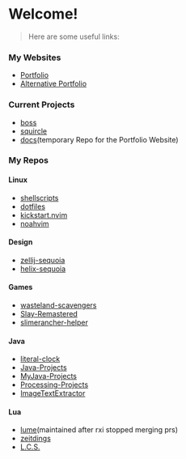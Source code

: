 # Welcome!

> Here are some useful links:

### My Websites
- [Portfolio](https://docs.stardive.dev)
- [Alternative Portfolio](https://noahbuergler.framer.website)

### Current Projects
- [boss]()
- [squircle]()
- [docs]()(temporary Repo for the Portfolio Website)

### My Repos

#### Linux
- [shellscripts]()
- [dotfiles]()
- [kickstart.nvim]()
- [noahvim]()

#### Design
- [zellij-sequoia]()
- [helix-sequoia]()

#### Games
- [wasteland-scavengers]()
- [Slay-Remastered]()
- [slimerancher-helper]()

#### Java
- [literal-clock]()
- [Java-Projects]()
- [MyJava-Projects]()
- [Processing-Projects]()
- [ImageTextExtractor]()

#### Lua
- [lume]()(maintained after rxi stopped merging prs)
- [zeitdings]()
- [L.C.S.](https://github.com/LogicCircuitSim/LCS/tree/menu-update)